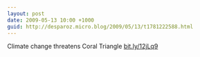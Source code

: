 ```yaml
---
layout: post
date: 2009-05-13 10:00 +1000
guid: http://desparoz.micro.blog/2009/05/13/t1781222588.html
---
```

Climate change threatens Coral Triangle [bit.ly/12jLq9](http://bit.ly/12jLq9)
